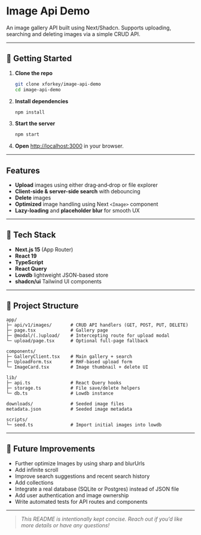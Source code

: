 # Image Api Demo

An image gallery API built using Next/Shadcn. Supports uploading, searching and deleting images via a simple CRUD API.

---

## 🚀 Getting Started

1. **Clone the repo**

   ```bash
   git clone xforkey/image-api-demo
   cd image-api-demo
   ```
2. **Install dependencies**

   ```bash
   npm install
   ```
3. **Start the server**

   ```bash
   npm start
   ```
4. **Open** [http://localhost:3000](http://localhost:3000) in your browser.

---

## Features

* **Upload** images using either drag‑and‑drop or file explorer
* **Client-side & server-side search** with debouncing
* **Delete** images
* **Optimized** image handling using Next `<Image>` component
* **Lazy-loading** and **placeholder blur** for smooth UX

---

## 🧰 Tech Stack

* **Next.js 15** (App Router)
* **React 19**
* **TypeScript**
* **React Query**
* **Lowdb** lightweight JSON-based store
* **shadcn/ui** Tailwind UI components

---

## 📁 Project Structure

```
app/
├─ api/v1/images/       # CRUD API handlers (GET, POST, PUT, DELETE)
├─ page.tsx             # Gallery page
├─ @modal/(.)upload/    # Intercepting route for upload modal
└─ upload/page.tsx      # Optional full-page fallback

components/
├─ GalleryClient.tsx    # Main gallery + search
├─ UploadForm.tsx       # RHF-based upload form
└─ ImageCard.tsx        # Image thumbnail + delete UI

lib/
├─ api.ts               # React Query hooks
├─ storage.ts           # File save/delete helpers
└─ db.ts                # Lowdb instance

downloads/              # Seeded image files
metadata.json           # Seeded image metadata

scripts/
└─ seed.ts              # Import initial images into lowdb
```

---

## 🎯 Future Improvements

* Further optimize Images by using sharp and blurUrls
* Add infinite scroll
* Improve search suggestions and recent search history
* Add collections
* Integrate a real database (SQLite or Postgres) instead of JSON file
* Add user authentication and image ownership
* Write automated tests for API routes and components

---

> *This README is intentionally kept concise. Reach out if you’d like more details or have any questions!*
